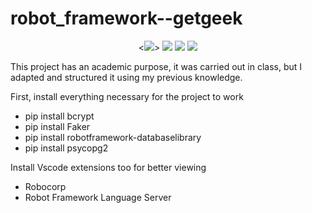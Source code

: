 # robot_framework--getgeek
<p align="center"> 
    <<img src="https://img.shields.io/badge/Robot%20Framework-3CB371?style=for-the-badge&logo=robotframework&logoColor=white">>
    <img src="https://img.shields.io/badge/Python-239120?style=for-the-badge&logo=python&logoColor=white">
    <img src="https://img.shields.io/badge/GIT-239120?style=for-the-badge&logo=git&logoColor=white">
    <img src="https://img.shields.io/badge/HTML5-239120?style=for-the-badge&logo=html5&logoColor=white">
</p>



This project has an academic purpose, it was carried out in class, but I adapted and structured it using my previous knowledge.

First, install everything necessary for the project to work
- pip install bcrypt
- pip install Faker
- pip install robotframework-databaselibrary
- pip install psycopg2

Install Vscode extensions too for better viewing
- Robocorp 
- Robot Framework Language Server

